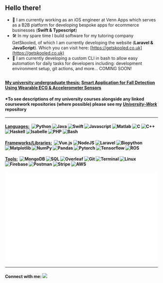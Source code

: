 ## Hello there!

- 🌱 I am currently working as an iOS engineer at Venn Apps which serves as a B2B platform for developing bespoke apps for ecommerce businesses (**Swift & Typescript**)
- 🛠 In my spare time I build software for my tutoring company GetSkooled, of which I am currently developing the website (**Laravel & JavaScript**). Which you can visit here: [https://getskooled.co.uk](https://getskooled.co.uk)
- 🔭 I am currently developing a custom CLI in bash to allow easy automation for daily tasks for developers including: development environment setup, git actions, and more... COMING SOON!

##

#### <ins>My university undergraduate thesis:</ins> [Smart Application for Fall Detection Using Wearable ECG & Accelerometer Sensors](https://arxiv.org/abs/2207.00008)

#### *To see descriptions of my university courses alongside any linked coursework repositories (where possible) please see my <em>[University-Work](https://github.com/hwixley/University-Work)</em> repository<br>
<hr>

#### <ins>Languages:</ins> &nbsp;<img src="https://img.icons8.com/color/48/000000/python.png" alt="Python" width="26px"> <img src="https://img.icons8.com/color/48/000000/java-coffee-cup-logo.png" alt="Java" width="26px"> <img src="https://miro.medium.com/max/1138/1*6-G_o5PZSzppyfdLTbFu-A.png" alt="Swift" width="26px"> <img src="https://img.icons8.com/color/64/000000/javascript.png" alt="Javascript" width="26px"> <img src="https://img.icons8.com/fluent/48/000000/matlab.png" alt="Matlab" width="26px"> <img src="https://upload.wikimedia.org/wikipedia/commons/thumb/1/18/C_Programming_Language.svg/926px-C_Programming_Language.svg.png" alt="C" width="26px"> <img src="https://upload.wikimedia.org/wikipedia/commons/thumb/1/18/ISO_C%2B%2B_Logo.svg/1822px-ISO_C%2B%2B_Logo.svg.png" alt="C++" width="26px"> <img src="https://img.icons8.com/color/48/000000/haskell.png" alt="Haskell" width="26px"> <img src="https://isabelle.in.tum.de/img/isabelle.png" alt="Isabelle" width="26px"> <img src="https://cdn.iconscout.com/icon/free/png-256/php-3629567-3032350.png" alt="PHP" width="30px"> <img src="https://orion42.net/wp-content/uploads/2019/10/full_colored_dark_green42.png" alt="Bash" width="26px">
<!-- <img src="https://upload.wikimedia.org/wikipedia/commons/thumb/0/05/Go_Logo_Blue.svg/1200px-Go_Logo_Blue.svg.png" alt="Golang" width="50px"> -->

#### <ins>Frameworks/Libraries:</ins> &nbsp;<img src="https://upload.wikimedia.org/wikipedia/commons/thumb/9/95/Vue.js_Logo_2.svg/1200px-Vue.js_Logo_2.svg.png" alt="Vue.js" width="26px"> <img src="https://pluralsight2.imgix.net/paths/images/nodejs-45adbe594d.png" alt="NodeJS" width="30px"> <img src="https://upload.wikimedia.org/wikipedia/commons/thumb/9/9a/Laravel.svg/1200px-Laravel.svg.png" alt="Laravel" width="26px"> <img src="https://biopython.org/assets/images/biopython_logo_white.png" alt="Biopython" height="26px"> <img src="https://upload.wikimedia.org/wikipedia/commons/thumb/0/01/Created_with_Matplotlib-logo.svg/2048px-Created_with_Matplotlib-logo.svg.png" alt="Matplotlib" width="20px"> <img src="https://seeklogo.com/images/N/numpy-logo-479C24EC79-seeklogo.com.png" alt="NumPy" width="20px"> <img src="https://upload.wikimedia.org/wikipedia/commons/thumb/2/22/Pandas_mark.svg/1200px-Pandas_mark.svg.png" alt="Pandas" width="20px"> <img src="https://pytorch.org/assets/images/pytorch-logo.png" alt="Pytorch" width="26px"> <img src="https://cdn-images-1.medium.com/max/1200/1*iDQvKoz7gGHc6YXqvqWWZQ.png" alt="Tensorflow" width="26px"> <img src="https://upload.wikimedia.org/wikipedia/commons/1/15/Robot_Operating_System_logo.svg" alt="ROS" width="20px">

#### <ins>Tools:</ins> &nbsp;<img src="https://cdn.icon-icons.com/icons2/2415/PNG/512/mongodb_plain_wordmark_logo_icon_146423.png" alt="MongoDB" width="26px"> <img src="https://miro.medium.com/max/1024/0*u2Zpslk2GNmE2BNL.png" alt="SQL" height="26px"> <img src="https://cdn.overleaf.com/img/ol-brand/overleaf_og_logo.png" alt="Overleaf" height="26px"> <img src="https://www.pngrepo.com/png/312259/512/github.png" alt="Git" width="26px"> <img src="https://img.icons8.com/plasticine/64/000000/console.png" alt="Terminal" width="26px"> <img src="https://img.icons8.com/color/48/000000/linux.png" alt="Linux" width="26px"> <img src="https://www.codex.academy/img/tech-logos/firebase.png" alt="Firebase" width="26px"> <img src="https://res.cloudinary.com/postman/image/upload/t_team_logo/v1/team/2893aede23f01bfcbd2319326bc96a6ed0524eba759745ed6d73405a3a8b67a8" alt="Postman" width="26px"> <img src="https://cdn.iconscout.com/icon/free/png-256/stripe-2-498440.png" alt="Stripe" width="26px"> <img src="https://upload.wikimedia.org/wikipedia/commons/thumb/9/93/Amazon_Web_Services_Logo.svg/2560px-Amazon_Web_Services_Logo.svg.png" alt="AWS" width="26px">

<!-- [![Top Langs](https://github-readme-stats.vercel.app/api/top-langs/?username=hwixley&layout=compact&langs_count=8)](https://github.com/anuraghazra/github-readme-stats) -->
<!-- ![](https://github.com/hwixley/github-stats/blob/master/generated/overview.svg) -->
![](https://github.com/hwixley/github-stats/blob/master/generated/languages.svg)

<hr>

#### Connect with me: [<img height="22px" align="bottom" src="https://cdn-icons-png.flaticon.com/512/174/174857.png" />](https://www.linkedin.com/in/harry-wixley/)
